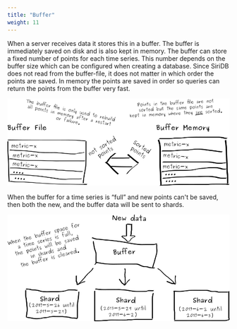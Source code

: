 ```yaml
---
title: "Buffer"
weight: 11
---
```


When a server receives data it stores this in a buffer. The buffer is immediately saved on disk and is also kept in memory. The buffer can store a fixed number of points for each time series. This number depends on the buffer size which can be configured when creating a database. Since SiriDB does not read from the buffer-file, it does not matter in which order the points are saved. In memory the points are saved in order so queries can return the points from the buffer very fast.

![Buffer file](../../images/buffer-file-memory.png)

When the buffer for a time series is “full” and new points can't be saved, then both the new, and the buffer data will be sent to shards.

![Buffer to shards](../../images/buffer-to-shards.png)
